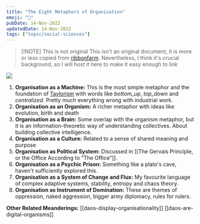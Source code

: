 ```yaml
---
title: "The Eight Metaphors of Organisation"
emoji: "💼"
pubDate: 14-Nov-2022
updatedDate: 14-Nov-2022
tags: ["topic/social-sciences"]
---
```


> [!NOTE] This is not original
> This isn't an original document, it is more or less copied from [ribbonfarm](https://www.ribbonfarm.com/2010/07/13/the-eight-metaphors-of-organization/). Nevertheless, I think it's crucial background, so I will host it here to make it easy enough to link

![](https://urbit-dock.fra1.digitaloceanspaces.com/thoughts/eight-metaphors-of-organization.png)

1. **Organisation as a Machine:** This is the most simple metaphor and the foundation of [Taylorism](https://www.britannica.com/science/Taylorism) with words like _bottom_up_, _top_down_ and _centralized_. Pretty much everything wrong with industrial work.
2. **Organisation as an Organism:** A richer metaphor with ideas like evolution, birth and death
3. **Organisation as a Brain:** Some overlap with the organism metaphor, but it is an information-theoretic way of understanding collectives. About building collective intelligence.
4. **Organisation as a Culture:** Related to a sense of shared meaning and purpose
5. **Organisation as Political System:** Discussed in [[The Gervais Principle, or the Office According to “The Office”]].
6. **Organisation as a Psychic Prison:** Something like a plato's cave, haven't sufficiently explored this.
7. **Organisation as a System of Change and Flux:** My favourite language of complex adaptive systems, stability, entropy and chaos theory.
8. **Organisation as Instrument of Domination:** These are themes of oppression, naked aggression, bigger army diplomacy, rules for rulers.

**Other Related Meanderings:**
[[daos-display-organisationality]]
[[daos-are-digital-organisms]]

